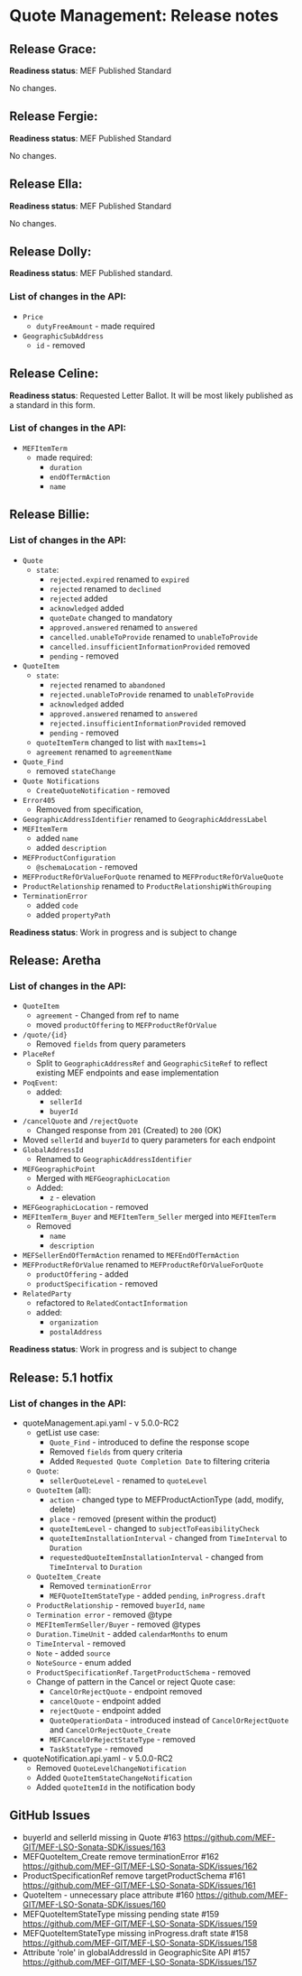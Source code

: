 # Quote Management: Release notes

## Release Grace:

**Readiness status**: MEF Published Standard

No changes.

## Release Fergie:

**Readiness status**: MEF Published Standard

No changes.

## Release Ella:

**Readiness status**: MEF Published Standard

No changes.

## Release Dolly:

**Readiness status**: MEF Published standard. 

### List of changes in the API:

- `Price`
  - `dutyFreeAmount` - made required
- `GeographicSubAddress`
  - `id` - removed

## Release Celine:

**Readiness status**: Requested Letter Ballot. It will be most likely published
as a standard in this form.

### List of changes in the API:

- `MEFItemTerm`
  - made required:
    - `duration`
    - `endOfTermAction`
    - `name`

## Release Billie:

### List of changes in the API:

- `Quote`
  - `state`:
    - `rejected.expired` renamed to `expired`
    - `rejected` renamed to `declined`
    - `rejected` added
    - `acknowledged` added
    - `quoteDate` changed to mandatory
    - `approved.answered` renamed to `answered`
    - `cancelled.unableToProvide` renamed to `unableToProvide`
    - `cancelled.insufficientInformationProvided` removed
    - `pending` - removed
- `QuoteItem`
  - `state`:
    - `rejected` renamed to `abandoned`
    - `rejected.unableToProvide` renamed to `unableToProvide`
    - `acknowledged` added
    - `approved.answered` renamed to `answered`
    - `rejected.insufficientInformationProvided` removed
    - `pending` - removed
  - `quoteItemTerm` changed to list with `maxItems=1`
  - `agreement` renamed to `agreementName`
- `Quote_Find`
  - removed `stateChange`
- `Quote Notifications`
  - `CreateQuoteNotification` - removed
- `Error405`
  - Removed from specification,
- `GeographicAddressIdentifier` renamed to `GeographicAddressLabel`
- `MEFItemTerm`
  - added `name`
  - added `description`
- `MEFProductConfiguration`
  - `@schemaLocation` - removed
- `MEFProductRefOrValueForQuote` renamed to `MEFProductRefOrValueQuote`
- `ProductRelationship` renamed to `ProductRelationshipWithGrouping`
- `TerminationError`
  - added `code`
  - added `propertyPath`

**Readiness status**: Work in progress and is subject to change

## Release: Aretha

### List of changes in the API:

- `QuoteItem`
  - `agreement` - Changed from ref to name
  - moved `productOffering` to `MEFProductRefOrValue`
- `/quote/{id}`
  - Removed `fields` from query parameters
- `PlaceRef`
  - Split to `GeographicAddressRef` and `GeographicSiteRef` to reflect existing
    MEF endpoints and ease implementation
- `PoqEvent`:
  - added:
    - `sellerId`
    - `buyerId`
- `/cancelQuote` and `/rejectQuote`
  - Changed response from `201` (Created) to `200` (OK)
- Moved `sellerId` and `buyerId` to query parameters for each endpoint
- `GlobalAddressId`
  - Renamed to `GeographicAddressIdentifier`
- `MEFGeographicPoint`
  - Merged with `MEFGeographicLocation`
  - Added:
    - `z` - elevation
- `MEFGeographicLocation` - removed
- `MEFItemTerm_Buyer` and `MEFItemTerm_Seller` merged into `MEFItemTerm`
  - Removed
    - `name`
    - `description`
- `MEFSellerEndOfTermAction` renamed to `MEFEndOfTermAction`
- `MEFProductRefOrValue` renamed to `MEFProductRefOrValueForQuote`
  - `productOffering` - added
  - `productSpecification` - removed
- `RelatedParty`
  - refactored to `RelatedContactInformation`
  - added:
    - `organization`
    - `postalAddress`

**Readiness status**: Work in progress and is subject to change

## Release: 5.1 hotfix

### List of changes in the API:

- quoteManagement.api.yaml - v 5.0.0-RC2
  - getList use case:
    - `Quote_Find` - introduced to define the response scope
    - Removed `fields` from query criteria
    - Added `Requested Quote Completion Date` to filtering criteria
  - `Quote`:
    - `sellerQuoteLevel` - renamed to `quoteLevel`
  - `QuoteItem` (all):
    - `action` - changed type to MEFProductActionType (add, modify, delete)
    - `place` - removed (present within the product)
    - `quoteItemLevel` - changed to `subjectToFeasibilityCheck`
    - `quoteItemInstallationInterval` - changed from `TimeInterval` to
      `Duration`
    - `requestedQuoteItemInstallationInterval` - changed from `TimeInterval` to
      `Duration`
  - `QuoteItem_Create`
    - Removed `terminationError`
    - `MEFQuoteItemStateType` - added `pending`, `inProgress.draft`
  - `ProductRelationship` - removed `buyerId`, `name`
  - `Termination error` - removed @type
  - `MEFItemTermSeller/Buyer` - removed @types
  - `Duration.TimeUnit` - added `calendarMonths` to enum
  - `TimeInterval` - removed
  - `Note` - added `source`
  - `NoteSource` - enum added
  - `ProductSpecificationRef.TargetProductSchema` - removed
  - Change of pattern in the Cancel or reject Quote case:
    - `CancelOrRejectQuote` - endpoint removed
    - `cancelQuote` - endpoint added
    - `rejectQuote` - endpoint added
    - `QuoteOperationData` - introduced instead of `CancelOrRejectQuote` and
      `CancelOrRejectQuote_Create`
    - `MEFCancelOrRejectStateType` - removed
    - `TaskStateType` - removed
- quoteNotification.api.yaml - v 5.0.0-RC2
  - Removed `QuoteLevelChangeNotification`
  - Added `QuoteItemStateChangeNotification`
  - Added `quoteItemId` in the notification body

## GitHub Issues

- buyerId and sellerId missing in Quote #163
  https://github.com/MEF-GIT/MEF-LSO-Sonata-SDK/issues/163
- MEFQuoteItem_Create remove terminationError #162
  https://github.com/MEF-GIT/MEF-LSO-Sonata-SDK/issues/162
- ProductSpecificationRef remove targetProductSchema #161
  https://github.com/MEF-GIT/MEF-LSO-Sonata-SDK/issues/161
- QuoteItem - unnecessary place attribute #160
  https://github.com/MEF-GIT/MEF-LSO-Sonata-SDK/issues/160
- MEFQuoteItemStateType missing pending state #159
  https://github.com/MEF-GIT/MEF-LSO-Sonata-SDK/issues/159
- MEFQuoteItemStateType missing inProgress.draft state #158
  https://github.com/MEF-GIT/MEF-LSO-Sonata-SDK/issues/158
- Attribute 'role' in globalAddressId in GeographicSite API #157
  https://github.com/MEF-GIT/MEF-LSO-Sonata-SDK/issues/157
